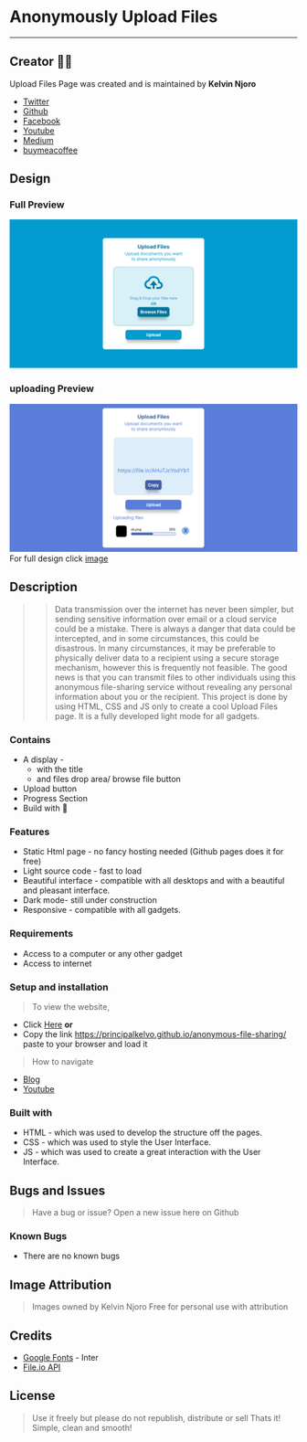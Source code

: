 # Anonymously Upload Files

***

## Creator :man_technologist:

Upload Files Page was created and is maintained by **Kelvin Njoro**

* [Twitter](https://twitter.com/kelvinprincipal/)
* [Github](https://github.com/principalkelvo/)
* [Facebook](https://facebook.com/principal.kelvin1/)
* [Youtube](https://www.youtube.com/channel/UCtFlIkYU5mIPPWI-bWSIgVg)
* [Medium](https://medium.com/@principalkelvo)
* [buymeacoffee](https://www.buymeacoffee.com/kelvinnjoro)

## Design

### Full Preview

![image](assets/images/home-anonymous-file-sharing.png "Upload Files")

### uploading Preview

![image](assets/images/uploading-anonymous-files-images.png "Uploading")
For full design click [image](https://www.figma.com/file/gy6b2ASwlPJkb0W9UsPyIE/Anonymous-file-sharing-and-text?node-id=1%3A2)

## Description

>> Data transmission over the internet has never been simpler, but sending sensitive information over email or a cloud service could be a mistake. There is always a danger that data could be intercepted, and in some circumstances, this could be disastrous. In many circumstances, it may be preferable to physically deliver data to a recipient using a secure storage mechanism, however this is frequently not feasible. The good news is that you can transmit files to other individuals using this anonymous file-sharing service without revealing any personal information about you or the recipient. This project is done by using HTML, CSS and JS only to create a cool Upload Files page. It is a fully developed light mode for all gadgets.

### Contains

* A display -
  * with the title
  * and files drop area/ browse file button
* Upload button
* Progress Section
* Build with :smiling_face_with_three_hearts:

### Features

* Static Html page - no fancy hosting needed (Github pages does it for free)
* Light source code - fast to load
* Beautiful interface - compatible with all desktops and with a beautiful and pleasant interface.
* Dark mode- still under construction
* Responsive - compatible with all gadgets.

### Requirements

* Access to  a computer or any other gadget
* Access to internet

### Setup and installation

> To view the website,

* Click [Here](https://principalkelvo.github.io/anonymous-file-sharing/) **or**
* Copy the link <https://principalkelvo.github.io/anonymous-file-sharing/> paste to your browser and load it

> How to navigate

* [Blog](https://medium.com/@principalkelvo/how-to-upload-and-share-files-anonymously-22b91ff8461d)
* [Youtube](https://youtu.be/hzzf2KhRknc)

### Built with

* HTML - which was used to develop the structure off the pages.
* CSS - which was used to style the User Interface.
* JS - which was used to create a great interaction with the User Interface.

## Bugs and Issues

>Have a bug or issue? Open a new issue here on Github

### Known Bugs

* There are no known bugs

## Image Attribution

>Images owned by Kelvin Njoro
>Free for personal use with attribution

## Credits

* [Google Fonts](https://fonts.google.com/) - Inter
* [File.io API](https://file.io/)

## License

> Use it freely but please do not republish, distribute or sell
> Thats it! Simple, clean and smooth!
